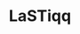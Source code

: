 ---
title: LaSTiqq
github: https://github.com/LaSTiqq
mode: dark
transition: 1s
score: 65.2
archetype:
- Minimalistic
---